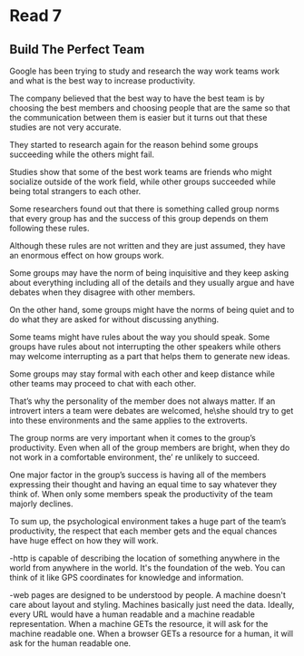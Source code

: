 
# Read 7

## Build The Perfect Team

Google has been trying to study and research the way work teams work and what is the best way to increase productivity.

The company believed that the best way to have the best team is by choosing the best members and choosing people that are the same so that the communication between them is easier but it turns out that these studies are not very accurate.

They started to research again for the reason behind some groups succeeding while the others might fail.

Studies show that some of the best work teams are friends who might socialize outside of the work field, while other groups succeeded while being total strangers to each other.

Some researchers found out that there is something called group norms that every group has and the success of this group depends on them following these rules.

Although these rules are not written and they are just assumed, they have an enormous effect on how groups work.

Some groups may have the norm of being inquisitive and they keep asking about everything including all of the details and they usually argue and have debates when they disagree with other members.

On the other hand, some groups might have the norms of being quiet and to do what they are asked for without discussing anything.

Some teams might have rules about the way you should speak. Some groups have rules about not interrupting the other speakers while others may welcome interrupting as a part that helps them to generate new ideas.

Some groups may stay formal with each other and keep distance while other teams may proceed to chat with each other.


That’s why the personality of the member does not always matter. If an introvert inters a team were debates are welcomed, he\she should try to get into these environments and the same applies to the extroverts.

The group norms are very important when it comes to the group’s productivity. Even when all of the group members are bright, when they do not work in a comfortable environment, the’ re unlikely to succeed.

One major factor in the group’s success is having all of the members expressing their thought and having an equal time to say whatever they think of. When only some members speak the productivity of the team majorly declines.

To sum up, the psychological environment takes a huge part of the team’s productivity, the respect that each member gets and the equal chances have huge effect on how they will work.

-http is capable of describing the location of something anywhere in the world from anywhere in the world. It's the foundation of the web. You can think of it like GPS coordinates for knowledge and information.

-web pages are designed to be understood by people. A machine doesn't care about layout and styling. Machines basically just need the data. Ideally, every URL would have a human readable and a machine readable representation. When a machine GETs the resource, it will ask for the machine readable one. When a browser GETs a resource for a human, it will ask for the human readable one.

